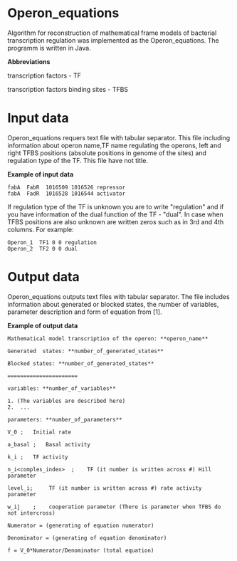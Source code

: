 # Operon_equations

Algorithm for reconstruction of mathematical frame models of bacterial transcription regulation was implemented as the Operon_equations. 
The programm is written in Java.

**Abbreviations**

transcription factors - TF

transcription factors binding sites - TFBS

# Input data

Operon_equations requers text file with tabular separator. This file including information about operon name,TF name regulating the operons,
left and right TFBS positions (absolute positions in genome of the sites) and regulation type of the TF. This file have not title.

**Example of input data**

```
fabA  FabR  1016509 1016526 repressor
fabA  FadR  1016528 1016544 activator
```
If regulation type of the TF is unknown you are to write "regulation" and if you have information of the dual function of the TF - "dual".
In case when TFBS positions are also unknown are written zeros such as in 3rd and 4th columns.
For example:

```
Operon_1  TF1 0 0 regulation
Operon_2  TF2 0 0 dual
```

# Output data

Operon_equations outputs text files with tabular separator. The file includes information about generated or blocked states, the number of variables, parameter description and form of equation from [1].

**Example of output data**

```
Mathematical model transcription of the operon: **operon_name**

Generated  states: **number_of_generated_states**

Blocked states: **number_of_generated_states**

======================

variables: **number_of_variables**

1. (The variables are described here)
2.  ...

parameters: **number_of_parameters**

V_0	;	Initial rate

a_basal	;	Basal activity

k_i	;	TF activity

n_i<comples_index>	;	 TF (it number is written across #) Hill parameter

level_i;	 TF (it number is written across #) rate activity parameter

w_ij	;	 cooperation parameter (There is parameter when TFBS do not intercross)

Numerator = (generating of equation numerator)

Denominator = (generating of equation denominator)

f = V_0*Numerator/Denominator (total equation)
```








